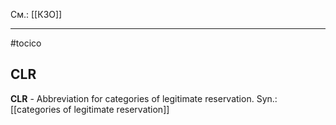 См.: [[КЗО]]


<hr/>

#tocico

## CLR

<b>CLR</b> - Abbreviation for categories of legitimate reservation.
Syn.: [[categories of legitimate reservation]]


